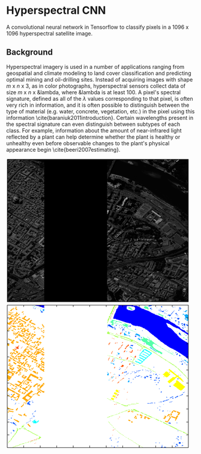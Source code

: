 # Hyperspectral CNN
A convolutional neural network in Tensorflow to classify pixels in a 1096 x 1096 hyperspectral satellite image.  

## Background
Hyperspectral imagery is used in a number of applications ranging from geospatial and climate modeling to land cover classification and predicting optimal mining and oil-drilling sites. Instead of acquiring images with shape *m* x *n* x 3, as in color photographs, hyperspectral sensors collect data of size *m* x *n* x &lambda, where &lambda is at least 100. A pixel's spectral signature, defined as all of the $\lambda$ values corresponding to that pixel, is often very rich in information, and it is often possible to distinguish between the type of material (e.g. water, concrete, vegetation, etc.) in the pixel using this information \cite{baraniuk2011introduction}. Certain wavelengths present in the spectral signature can even distinguish between subtypes of each class. For example, information about the amount of near-infrared light reflected by a plant can help determine whether the plant is healthy or unhealthy even before observable changes to the plant's physical appearance begin \cite{beeri2007estimating}. 

![alt tag](https://github.com/MichaelTeti/LandCoverClassification/blob/master/Pavia_60.png)
![alt tag](https://github.com/MichaelTeti/LandCoverClassification/blob/master/Pavia_gt.png)
